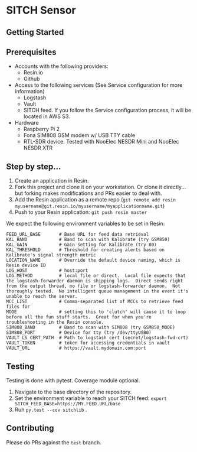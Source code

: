 # SITCH Sensor

## Getting Started

## Prerequisites
* Accounts with the following providers:
  * Resin.io
  * Github
* Access to the following services (See Service configuration for more information)
  * Logstash
  * Vault
  * SITCH feed.  If you follow the Service configuration process, it will be located in AWS S3.
* Hardware
  * Raspberry Pi 2
  * Fona SIM808 GSM modem w/ USB TTY cable
  * RTL-SDR device.  Tested with NooElec NESDR Mini and NooElec NESDR XTR

## Step by step...

1. Create an application in Resin.
1. Fork this project and clone it on your workstation.  Or clone it directly... but forking makes modifications and PRs easier to deal with.
1. Add the Resin application as a remote repo (`git remote add resin myusername@git.resin.io/myusername/myapplicationname.git`)
1. Push to your Resin application: `git push resin master`

We expect the following environment variables to be set in Resin:
```shell
FEED_URL_BASE       # Base URL for feed data retrieval
KAL_BAND            # Band to scan with Kalibrate (try GSM850)
KAL_GAIN            # Gain setting for Kalibrate (try 80)
KAL_THRESHOLD       # Threshold for creating alerts based on Kalibrate's signal strength metric
LOCATION_NAME       # Override the default device naming, which is Resin device ID
LOG_HOST            # host:port
LOG_METHOD          # local_file or direct.  Local file expects that the logstash-forwarder daemon is shipping logs.  Direct sends right from the output thread, no file or logstash-forwarder daemon.  Not thoroughly tested.  No intelligent queue management in the event it's unable to reach the server.
MCC_LIST            # Comma-separated list of MCCs to retrieve feed files for
MODE                # setting this to 'clutch' will cause it to loop before all the fun stuff starts.  Great for when you're troubleshooting in the Resin console.
SIM808_BAND         # Band to scan with SIM808 (try GSM850_MODE)
SIM808_PORT         # Device for tty (try /dev/ttyUSB0)
VAULT_LS_CERT_PATH  # Path to logstash cert (secret/logstash-fwd-crt)
VAULT_TOKEN         # token for accessing credentials in vault
VAULT_URL           # https://vault.mydomain.com:port
```

## Testing
Testing is done with pytest.  Coverage module optional.

1. Navigate to the base directory of the repository.
1. Set the environment variable to reach your SITCH feed: `export SITCH_FEED_BASE=https://MY.FEED.URL/base`
1. Run `py.test --cov sitchlib` .

## Contributing
Please do PRs against the `test` branch.
